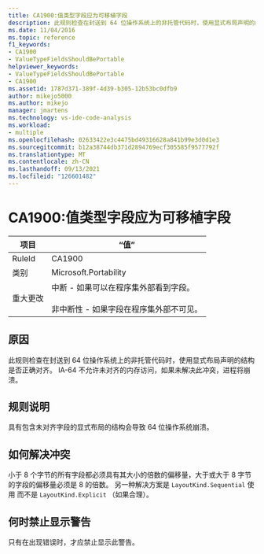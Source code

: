 ```yaml
---
title: CA1900:值类型字段应为可移植字段
description: 此规则检查在封送到 64 位操作系统上的非托管代码时，使用显式布局声明的结构是否正确对齐。
ms.date: 11/04/2016
ms.topic: reference
f1_keywords:
- CA1900
- ValueTypeFieldsShouldBePortable
helpviewer_keywords:
- ValueTypeFieldsShouldBePortable
- CA1900
ms.assetid: 1787d371-389f-4d39-b305-12b53bc0dfb9
author: mikejo5000
ms.author: mikejo
manager: jmartens
ms.technology: vs-ide-code-analysis
ms.workload:
- multiple
ms.openlocfilehash: 02633422e3c4475bd49316628a841b99e3d0d1e3
ms.sourcegitcommit: b12a38744db371d2894769ecf305585f9577792f
ms.translationtype: MT
ms.contentlocale: zh-CN
ms.lasthandoff: 09/13/2021
ms.locfileid: "126601482"
---
```

# <a name="ca1900-value-type-fields-should-be-portable"></a>CA1900:值类型字段应为可移植字段

|项目|“值”|
|-|-|
|RuleId|CA1900|
|类别|Microsoft.Portability|
|重大更改|中断 - 如果可以在程序集外部看到字段。<br /><br /> 非中断性 - 如果字段在程序集外部不可见。|

## <a name="cause"></a>原因
此规则检查在封送到 64 位操作系统上的非托管代码时，使用显式布局声明的结构是否正确对齐。 IA-64 不允许未对齐的内存访问，如果未解决此冲突，进程将崩溃。

## <a name="rule-description"></a>规则说明
具有包含未对齐字段的显式布局的结构会导致 64 位操作系统崩溃。

## <a name="how-to-fix-violations"></a>如何解决冲突
小于 8 个字节的所有字段都必须具有其大小的倍数的偏移量，大于或大于 8 字节的字段的偏移量必须是 8 的倍数。 另一种解决方案是 `LayoutKind.Sequential` 使用 而不是 `LayoutKind.Explicit` （如果合理）。

## <a name="when-to-suppress-warnings"></a>何时禁止显示警告
只有在出现错误时，才应禁止显示此警告。
